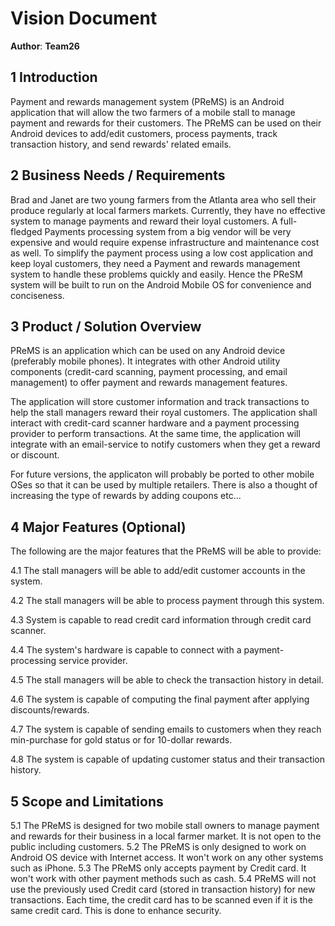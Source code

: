 # Vision Document

**Author**: **Team26**

## 1 Introduction

Payment and rewards management system (PReMS) is an Android application that will allow the two farmers of a mobile stall
to manage payment and rewards for their customers. The PReMS can be used on their Android devices to add/edit customers,
process payments, track transaction history, and send rewards' related emails.

## 2 Business Needs / Requirements

Brad and Janet are two young farmers from the Atlanta area who sell their produce regularly at local farmers markets.
Currently, they have no effective system to manage payments and reward their loyal customers. A full-fledged Payments
processing system from a big vendor will be very expensive and would require expense infrastructure and maintenance cost
as well.
To simplify the payment process using a low cost application and keep loyal customers, they need a Payment and rewards 
management system to handle these problems quickly and easily. Hence the PReSM system will be built to run on the Android 
Mobile OS for convenience and conciseness.

## 3 Product / Solution Overview

PReMS is an application which can be used on any Android device (preferably mobile phones). It integrates with other Android utility components (credit-card scanning, payment processing, and email management) to offer payment and rewards management
features.

The application will store customer information and track transactions to help the stall managers reward their royal
customers. The application shall interact with credit-card scanner hardware and a payment processing provider to 
perform transactions. At the same time, the application will integrate with an email-service to notify customers when 
they get a reward or discount.

For future versions, the applicaton will probably be ported to other mobile OSes so that it can be used by multiple 
retailers. There is also a thought of increasing the type of rewards by adding coupons etc...

## 4 Major Features (Optional)



The following are the major features that the PReMS will be able to provide:

4.1 The stall managers will be able to add/edit customer accounts in the system.

4.2 The stall managers will be able to process payment through this system.

4.3 System is capable to read credit card information through credit card scanner.

4.4 The system's hardware is capable to connect with a payment-processing service provider.

4.5 The stall managers will be able to check the transaction history in detail.

4.6 The system is capable of computing the final payment after applying discounts/rewards.

4.7 The system is capable of sending emails to customers when they reach min-purchase for gold status or for 10-dollar 
rewards.

4.8 The system is capable of updating customer status and their transaction history.

## 5 Scope and Limitations

5.1 The PReMS is designed for two mobile stall owners to manage payment and rewards for their business in a local farmer
market. It is not open to the public including customers.
5.2 The PReMS is only designed to work on Android OS device with Internet access. It won't work on any other systems
such as iPhone.
5.3 The PReMS only accepts payment by Credit card. It won't work with other payment methods such as cash.
5.4 PReMS will not use the previously used Credit card (stored in transaction history) for new transactions. Each time,
the credit card has to be scanned even if it is the same credit card. This is done to enhance security.






